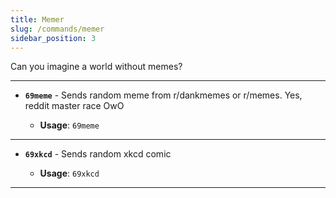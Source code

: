 ```yaml
---
title: Memer
slug: /commands/memer
sidebar_position: 3
---
```


Can you imagine a world without memes?

---

- **`69meme`** - Sends random meme from r/dankmemes or r/memes. Yes, reddit master race OwO

  - **Usage**: `69meme`

---

- **`69xkcd`** - Sends random xkcd comic

  - **Usage**: `69xkcd`

---
